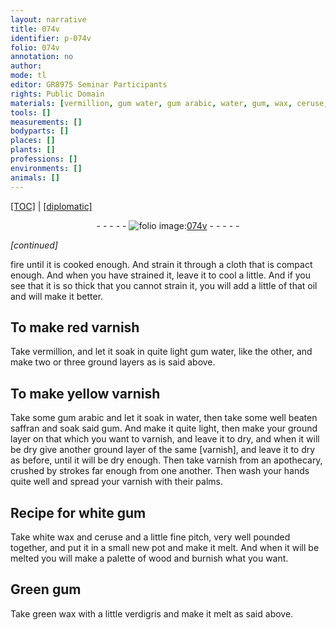 ```yaml
---
layout: narrative
title: 074v
identifier: p-074v
folio: 074v
annotation: no
author:
mode: tl
editor: GR8975 Seminar Participants
rights: Public Domain
materials: [vermillion, gum water, gum arabic, water, gum, wax, ceruse, pitch, wood, verdigris]
tools: []
measurements: []
bodyparts: []
places: []
plants: []
professions: []
environments: []
animals: []
---
```


<p><a href="{{ site.baseurl }}/translation/" target="_blank">[TOC]</a> | <a href="{{ site.baseurl }}/texts/p-074v_tc/">[diplomatic]</a></p><div class="folio" align="center">- - - - - <a href="http://gallica.bnf.fr/ark:/12148/btv1b10500001g/f154.image" target="_blank"><img src="https://cu-mkp.github.io/2017-workshop-edition/assets/photo-icon.png" alt="folio image: " style="display:inline-block; margin-bottom:-3px;"/>074v</a> - - - - - </div>  
 
*[continued]*
  
fire until it is cooked enough. And strain it through a cloth that is compact enough. And when you have strained it, leave it to cool a little. And if you see that it is so thick that you cannot strain it, you will add a little of that oil and will make it better. 
 
 
  

## To make red varnish

 
Take <span class="m">vermillion</span>, and let it <span class="del"></span> soak in quite light <span class="m">gum water</span>, like the other, and make two or three ground layers as is said above. 
 
 
  

## To make yellow varnish

 
Take some <span class="m">gum arabic</span> and let it soak in <span class="m">water</span>, then take some well beaten saffran and soak said <span class="m">gum</span>. And make it quite light, then make your ground layer on that which you want to varnish, and leave it to dry, and when it will be dry give another ground layer of the same [varnish], and leave it to dry as before, until it will be dry enough. Then take varnish from an apothecary, crushed by strokes far enough from one another. Then wash your hands quite well and spread your varnish with their palms. 
 
 
  

## Recipe for white <span class="m">gum</span>

 
Take white <span class="m">wax</span> and <span class="m">ceruse</span> and a little fine <span class="m">pitch</span>, very well pounded together, and put it in a small new pot and make it melt. And when it will be melted you will make a palette of <span class="m">wood</span> <span class="del"></span> and burnish what you want. 
 
 
  

## Green <span class="m">gum</span>

 
Take green <span class="m">wax</span> with a little <span class="m">verdigris</span> and make it melt as said above. 
 

